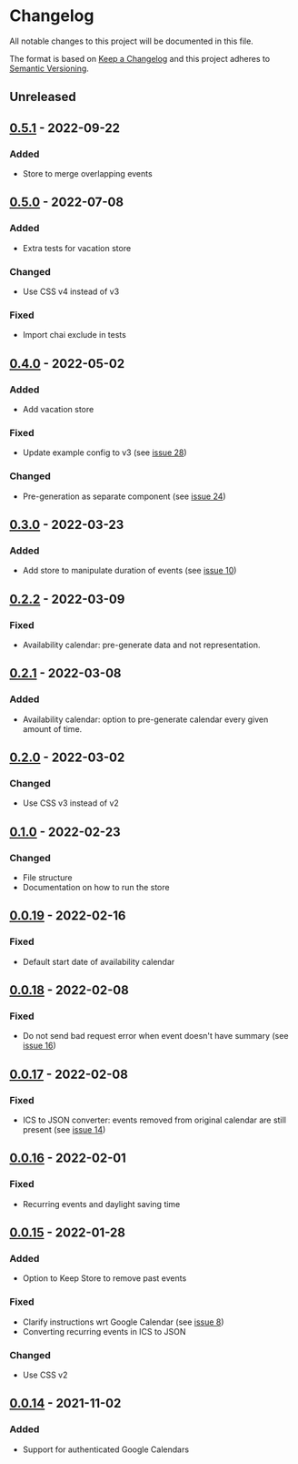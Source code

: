 # Changelog

All notable changes to this project will be documented in this file.

The format is based on [Keep a Changelog](http://keepachangelog.com/en/1.0.0/)
and this project adheres to [Semantic Versioning](http://semver.org/spec/v2.0.0.html).

## Unreleased

## [0.5.1] - 2022-09-22

### Added
- Store to merge overlapping events

## [0.5.0] - 2022-07-08

### Added
- Extra tests for vacation store

### Changed
- Use CSS v4 instead of v3

### Fixed
- Import chai exclude in tests

## [0.4.0] - 2022-05-02

### Added
- Add vacation store

### Fixed
- Update example config to v3 (see [issue 28](https://github.com/KNowledgeOnWebScale/solid-calendar-store/issues/28))

### Changed
- Pre-generation as separate component (see [issue 24](https://github.com/KNowledgeOnWebScale/solid-calendar-store/issues/24))

## [0.3.0] - 2022-03-23

### Added
- Add store to manipulate duration of events (see [issue 10](https://github.com/KNowledgeOnWebScale/solid-calendar-store/issues/10))

## [0.2.2] - 2022-03-09

### Fixed
- Availability calendar: pre-generate data and not representation.

## [0.2.1] - 2022-03-08

### Added
- Availability calendar: option to pre-generate calendar every given amount of time.

## [0.2.0] - 2022-03-02

### Changed
- Use CSS v3 instead of v2

## [0.1.0] - 2022-02-23

### Changed
- File structure
- Documentation on how to run the store

## [0.0.19] - 2022-02-16

### Fixed
- Default start date of availability calendar

## [0.0.18] - 2022-02-08

### Fixed
- Do not send bad request error when event doesn't have summary (see [issue 16](https://github.com/KNowledgeOnWebScale/solid-calendar-store/issues/16))

## [0.0.17] - 2022-02-08

### Fixed
- ICS to JSON converter: events removed from original calendar are still present (see [issue 14](https://github.com/KNowledgeOnWebScale/solid-calendar-store/issues/14))

## [0.0.16] - 2022-02-01

### Fixed
- Recurring events and daylight saving time

## [0.0.15] - 2022-01-28

### Added
- Option to Keep Store to remove past events

### Fixed
- Clarify instructions wrt Google Calendar (see [issue 8](https://github.com/KNowledgeOnWebScale/solid-calendar-store/issues/8))
- Converting recurring events in ICS to JSON

### Changed
- Use CSS v2

## [0.0.14] - 2021-11-02

### Added
- Support for authenticated Google Calendars


[0.5.1]: https://github.com/KNowledgeOnWebScale/solid-calendar-store/compare/v0.5.0...v0.5.1
[0.5.0]: https://github.com/KNowledgeOnWebScale/solid-calendar-store/compare/v0.4.0...v0.5.0
[0.4.0]: https://github.com/KNowledgeOnWebScale/solid-calendar-store/compare/v0.3.0...v0.4.0
[0.3.0]: https://github.com/KNowledgeOnWebScale/solid-calendar-store/compare/v0.2.2...v0.3.0
[0.2.2]: https://github.com/KNowledgeOnWebScale/solid-calendar-store/compare/v0.2.1...v0.2.2
[0.2.1]: https://github.com/KNowledgeOnWebScale/solid-calendar-store/compare/v0.2.0...v0.2.1
[0.2.0]: https://github.com/KNowledgeOnWebScale/solid-calendar-store/compare/v0.1.0...v0.2.0
[0.1.0]: https://github.com/KNowledgeOnWebScale/solid-calendar-store/compare/v0.0.19...v0.1.0
[0.0.19]: https://github.com/KNowledgeOnWebScale/solid-calendar-store/compare/v0.0.18...v0.0.19
[0.0.18]: https://github.com/KNowledgeOnWebScale/solid-calendar-store/compare/v0.0.17...v0.0.18
[0.0.17]: https://github.com/KNowledgeOnWebScale/solid-calendar-store/compare/v0.0.16...v0.0.17
[0.0.16]: https://github.com/KNowledgeOnWebScale/solid-calendar-store/compare/v0.0.15...v0.0.16
[0.0.15]: https://github.com/KNowledgeOnWebScale/solid-calendar-store/compare/v0.0.14...v0.0.15
[0.0.14]: https://github.com/KNowledgeOnWebScale/solid-calendar-store/compare/v0.0.5...v0.0.14
